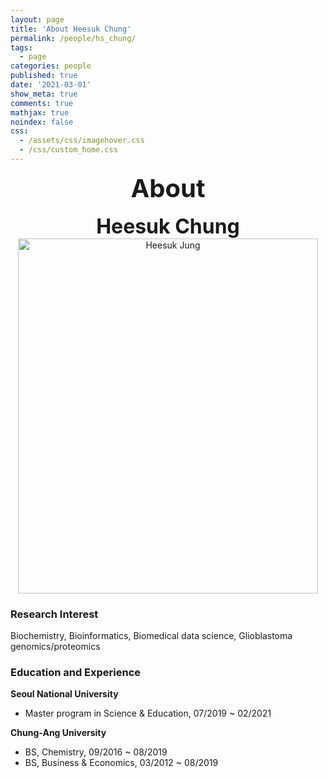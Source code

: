 ```yaml
---
layout: page
title: 'About Heesuk Chung'
permalink: /people/hs_chung/
tags:
  - page
categories: people
published: true
date: '2021-03-01'
show_meta: true
comments: true
mathjax: true
noindex: false
css:
  - /assets/css/imagehover.css
  - /css/custom_home.css
---
```


<style>
.center{
  text-align: center;
}
</style>  


<div class="center"><div style="font-weight: bold; font-size: 40px;">
About</div></div>
<br>
<div class="center"><div style="font-weight: bold; font-size: 32px;">
Heesuk Chung
</div></div>


<div class="center">
<img src="{{ site.url }}/assets/img/people/hs_jung.jpg" width="480px" height="568px" alt="Heesuk Jung" />
</div>


### **Research Interest**
Biochemistry, Bioinformatics, Biomedical data science, Glioblastoma genomics/proteomics

### **Education and Experience**

**Seoul National University**
- Master program in Science & Education, 07/2019 ~ 02/2021

**Chung-Ang University**
- BS, Chemistry, 09/2016 ~ 08/2019
- BS, Business & Economics, 03/2012 ~ 08/2019



